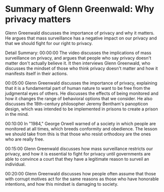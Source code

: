 # Summary of Glenn Greenwald: Why privacy matters

Glenn Greenwald discusses the importance of privacy and why it matters. He argues that mass surveillance has a negative impact on our privacy and that we should fight for our right to privacy.

Detail Summary: 
00:00:00
The video discusses the implications of mass surveillance on privacy, and argues that people who say privacy doesn't matter don't actually believe it. It then interviews Glenn Greenwald, who discusses the mindset of those who think privacy doesn't matter and how it manifests itself in their actions.

00:05:00
Glenn Greenwald discusses the importance of privacy, explaining that it is a fundamental part of human nature to want to be free from the judgmental eyes of others. He discusses the effects of being monitored and how it changes the range of behavioral options that we consider. He also discusses the 18th-century philosopher Jeremy Bentham's panopticon design, which was intended to be implemented in prisons to create a prison in the mind.

00:10:00
In "1984," George Orwell warned of a society in which people are monitored at all times, which breeds conformity and obedience. The lesson we should take from this is that those who resist orthodoxy are the ones who are really free.

00:15:00
Glenn Greenwald discusses how mass surveillance restricts our privacy, and how it is essential to fight for privacy until governments are able to convince a court that they have a legitimate reason to surveil an individual.

00:20:00
Glenn Greenwald discusses how people often assume that those with corrupt motives act for the same reasons as those who have honorable intentions, and how this mindset is damaging to society.

